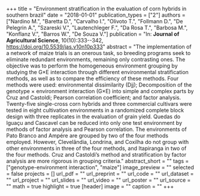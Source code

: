 +++
title = "Environment stratification in the evaluation of corn hybrids in southern brazil"
date = "2018-01-01"
publication_types = ["2"]
authors = ["Nardino M.", "Baretta D.", "Carvalho I.", "Olivoto T.", "Follmann D.", "De Pelegrin A.", "Szareski V.", "Lautenchleger F.", "Da Rosa T.", "Barbosa M.", "Konflanz V.", "Barros W.", "De Souza V."]
publication = "In: **Journal of Agricultural Science**, 10(10):333--342, https://doi.org/10.5539/jas.v10n10p333"
abstract = "The implementation of a network of maize trials is an onerous task, so breeding programs seek to eliminate redundant environments, remaining only contrasting ones. The objective was to perform the homogeneous environment grouping by studying the G&times;E interaction through different environmental stratification methods, as well as to compare the efficiency of these methods. Four methods were used: environmental dissimilarity (Djj); Decomposition of the genotype &times; environment interaction (G&times;E) into simple and complex parts by Cruz and Castoldi; Pearson correlation coefficient; and factor analysis. Twenty-five single-cross corn hybrids and three commercial cultivars were tested in eight cultivation environments in a randomized complete block design with three replicates in the evaluation of grain yield. Quedas do Igua&ccedil;u and Cascavel can be reduced into only one test environment by methods of factor analysis and Pearson correlation. The environments of Pato Branco and Amp&eacute;re are grouped by two of the four methods employed. However, Clevel&acirc;ndia, Londrina, and Coxilha do not group with other environments in three of the four methods, and Itapiranga in two of the four methods. Cruz and Castoldi&rsquo;s method and stratification by factor analysis are more rigorous in grouping criteria."
abstract_short = ""
tags = ["genotype-environment interaction", "maize"]
image_preview = ""
selected = false
projects = []
url_pdf = ""
url_preprint = ""
url_code = ""
url_dataset = ""
url_project = ""
url_slides = ""
url_video = ""
url_poster = ""
url_source = ""
math = true
highlight = true
[header]
image = ""
caption = ""
+++

